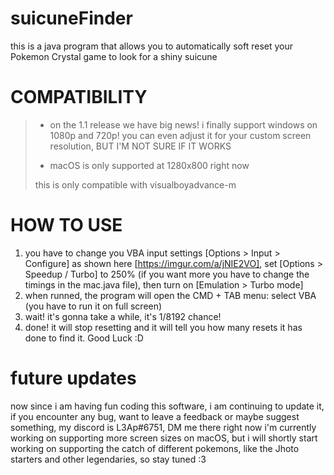 # suicuneFinder

this is a java program that allows you to automatically soft reset your Pokemon Crystal game to look for a shiny suicune

# COMPATIBILITY

> * on the 1.1 release we have big news! i finally support windows on 1080p and 720p! you can even adjust it for your custom screen resolution, BUT I'M NOT SURE IF IT WORKS
>
> * macOS is only supported at 1280x800 right now
>
> this is only compatible with visualboyadvance-m

# HOW TO USE

1) you have to change you VBA input settings [Options > Input > Configure] as shown here [https://imgur.com/a/jNIE2VO], set [Options > Speedup / Turbo] to 250% (if you want more you have to change the timings in the mac.java file), then turn on [Emulation > Turbo mode]
2) when runned, the program will open the CMD + TAB menu: select VBA (you have to run it on full screen)
3) wait! it's gonna take a while, it's 1/8192 chance!
4) done! it will stop resetting and it will tell you how many resets it has done to find it. Good Luck :D


# future updates

now since i am having fun coding this software, i am continuing to update it, if you encounter any bug, want to leave a feedback or maybe suggest something, my discord is L3Ap#6751, DM me there
right now i'm currently working on supporting more screen sizes on macOS, but i will shortly start working on supporting the catch of different pokemons, like the Jhoto starters and other legendaries, so stay tuned :3
